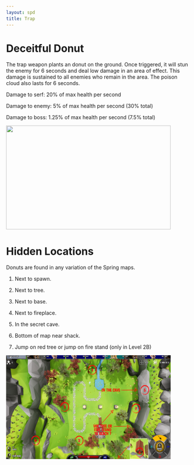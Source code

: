 ```yaml
---
layout: spd
title: Trap
---
```


# Deceitful Donut

The trap weapon plants an donut on the ground. Once triggered, it will stun the enemy for 6 seconds and deal low damage in an area of effect. This damage is sustained to all enemies who remain in the area. The poison cloud also lasts for 6 seconds.

Damage to serf: 20% of max health per second

Damage to enemy: 5% of max health per second (30% total)

Damage to boss: 1.25% of max health per second (7.5% total)

<img src="/assets/images/spd/weapon-trap.gif" width="449" height="283">

# Hidden Locations

Donuts are found in any variation of the Spring maps.

1. Next to spawn.

2. Next to tree.

3. Next to base.

4. Next to fireplace.

5. In the secret cave.

6. Bottom of map near shack.

7. Jump on red tree or jump on fire stand (only in Level 2B)

<a href="/assets/images/spd/map-poison.jpg">
  <img src="/assets/images/spd/map-poison.jpg" width="449" height="283">
</a>
